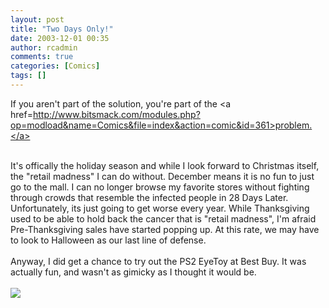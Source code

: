 ```yaml
---
layout: post
title: "Two Days Only!"
date: 2003-12-01 00:35
author: rcadmin
comments: true
categories: [Comics]
tags: []
---
```

If you aren't part of the solution, you're part of the <a href=http://www.bitsmack.com/modules.php?op=modload&name=Comics&file=index&action=comic&id=361>problem.</a>
<br />

<br />
It's offically the holiday season and while I look forward to Christmas itself, the "retail madness" I can do without. December means it is no fun to just go to the mall. I can no longer browse my favorite stores without fighting through crowds that resemble the infected people in 28 Days Later. Unfortunately, its just going to get worse every year. While Thanksgiving used to be able to hold back the cancer that is "retail madness", I'm afraid Pre-Thanksgiving sales have started popping up. At this rate, we may have to look to Halloween as our last line of defense. 
<br />

<br />
Anyway, I did get a chance to try out the PS2 EyeToy at Best Buy. It was actually fun, and wasn't as gimicky as I thought it would be.<Br><br><!--more--><img src='http://dl.bitsmack.com/comics/20031201.gif'   />
